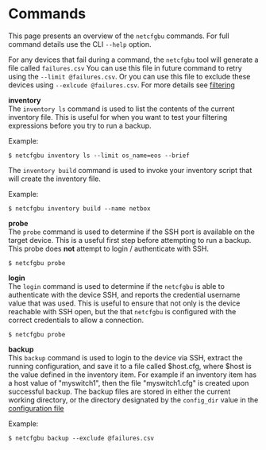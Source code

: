 # Commands

This page presents an overview of the `netcfgbu` commands.  For full command details use the
CLI `--help` option.

For any devices that fail during a command, the `netcfgbu` tool will generate a
file called `failures.csv` You can use this file in future command to retry
using the `--limit @failures.csv`.  Or you can use this file to exclude these
devices using `--exlcude @failures.csv`.  For more details see
[filtering](usage-filtering.md)

**inventory**<br/>
The `inventory ls` command is used to list the contents of the current inventory file.  This
is useful for when you want to test your filtering expressions before you try to run a backup.

Example:
```shell script
$ netcfgbu inventory ls --limit os_name=eos --brief
```

The `inventory build` command is used to invoke your inventory script that will create the inventory
file.

Example:
```shell script
$ netcfgbu inventory build --name netbox
```

**probe**<br/>
The `probe` command is used to determine if the SSH port is available on the target device.  This
is a useful first step before attempting to run a backup.  This probe does **not** attempt to
login / authenticate with SSH.

```shell script
$ netcfgbu probe
```

**login**<br/>
The `login` command is used to determine if the `netcfgbu` is able to authenticate with the
device SSH, and reports the credential username value that was used.  This is useful to
ensure that not only is the device reachable with SSH open, but the that `netcfgbu` is configured
with the correct credentials to allow a connection.

```shell script
$ netcfgbu probe
```

**backup**<br/>
This `backup` command is used to login to the device via SSH, extract the
running configuration, and save it to a file called $host.cfg, where $host is
the value defined in the inventory item.  For example if an inventory item has
a host value of "myswitch1", then the file "myswitch1.cfg" is created upon
successful backup.  The backup files are stored in either the current working
directory, or the directory designated by the `config_dir` value in the
[configuration file](configuration-file.md#Changing-Storage-Directory)

Example:
```shell script
$ netcfgbu backup --exclude @failures.csv
```